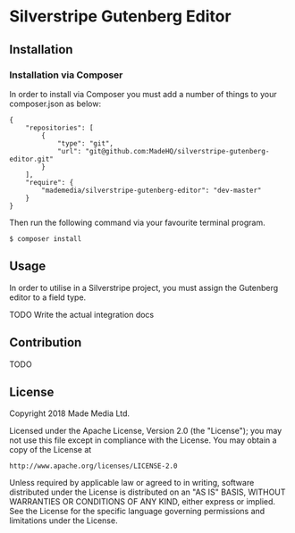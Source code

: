 # Silverstripe Gutenberg Editor

## Installation

### Installation via Composer

In order to install via Composer you must add a number of things to your composer.json as below:

    {
        "repositories": [
            {
                "type": "git",
                "url": "git@github.com:MadeHQ/silverstripe-gutenberg-editor.git"
            }
        ],
        "require": {
            "mademedia/silverstripe-gutenberg-editor": "dev-master"
        }
    }

Then run the following command via your favourite terminal program.

    $ composer install

## Usage

In order to utilise in a Silverstripe project, you must assign the Gutenberg editor to a field type.

TODO Write the actual integration docs

## Contribution

TODO

## License

Copyright 2018 Made Media Ltd.

Licensed under the Apache License, Version 2.0 (the "License");
you may not use this file except in compliance with the License.
You may obtain a copy of the License at

    http://www.apache.org/licenses/LICENSE-2.0

Unless required by applicable law or agreed to in writing, software
distributed under the License is distributed on an "AS IS" BASIS,
WITHOUT WARRANTIES OR CONDITIONS OF ANY KIND, either express or implied.
See the License for the specific language governing permissions and
limitations under the License.
